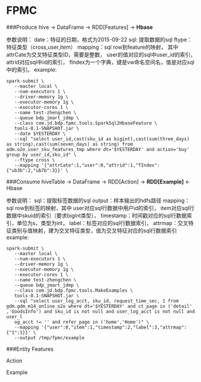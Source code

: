 FPMC
====

###Produce
hive -> DataFrame -> RDD[Features] -> **Hbase**

参数说明：
date：特征的日期，格式为2015-09-22
sql: 提取数据的sql
ftype： 特征类型（cross,user,item）
mapping：sql row到feature的映射，
  其中attrCate为交叉特征类型ID，需要是整数，
  user的值对应的sql中user_id的索引，
  attrid对应sql中id的索引，
  fIndex为一个字典，键是vw命名空间名，值是对应sql中的索引。
example:
```
spark-submit \                                                                                                                                                                                                   
   --master local \                                                                                                                                                                                                 
   --num-executors 1 \                                                                                                                                                                                              
   --driver-memory 1g \                                                                                                                                                                                             
   --executor-memory 1g \                                                                                                                                                                                           
   --executor-cores 1 \                                                                                                                                                                                             
   --name test-zhengchen \                                                                                                                                                                                          
   --queue bdp_jmart_jdmp \                                                                                                                                                                                         
   --class com.jd.bdp.fpmc.tools.SparkSql2HbaseFeature \                                                                                                                                                            
   tools-0.1-SNAPSHOT.jar \                                                                                                                                                                                         
   --date $YESTERDAY \                                                                                                                                                                                              
   --sql "select user_id,cast(sku_id as bigint),cast(sum(three_days) as string),cast(sum(seven_days) as string) from adm.o2o_user_sku_features_tmp where dt='$YESTERDAY' and action='buy' group by user_id,sku_id" \
   --ftype cross \                                                                                                                                                                                                  
   --mapping '{"attrCate":1,"user":0,"attrid":1,"fIndex":{"ub3b":2,"ub7b":3}}' \
```

###Consume
hiveTable -> DataFrame -> RDD[Action] -> **RDD[Example]** <- Hbase

参数说明：
sql：提取标签数据的sql
output：样本输出的hdfs路径
mapping：sql row到标签的映射，其中
  user对应sql行数据中用户id的索引，
  item对应sql行数据中skuid的索引（要求bigint类型），
  timestamp：时间戳对应的sql行数据索引，单位为s，类型为int，
  label：标签对应的sql行数据索引，
  attrmap：交叉特征类别与值映射，建为交叉特征类型，值为交叉特征对应的sql行数据索引
example:
```
spark-submit \
   --master local \
   --num-executors 1 \
   --driver-memory 1g \
   --executor-memory 1g \
   --executor-cores 1 \
   --name test-zhengchen \
   --queue bdp_jmart_jdmp \
   --class com.jd.bdp.fpmc.tools.MakeExamples \
   tools-0.1-SNAPSHOT.jar \
   --sql "select user_log_acct, sku_id, request_time_sec, 1 from gdm.gdm_m14_online_o2o where dt='$YESTERDAY' and ct_page in ('detail' ,'GoodsInfo') and sku_id is not null and user_log_acct is not null and user_l
   og_acct != '' and refer_page in ('home','Home')" \
   --mapping '{"user":0,"item":1,"timestamp":2,"label":3,"attrmap":{"1":1}}' \
   --output /tmp/fpmc/example
```

###Entity
Features

Action

Example